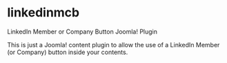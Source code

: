linkedinmcb
===========

LinkedIn Member or Company Button Joomla! Plugin

This is just a Joomla! content plugin to allow the use of a LinkedIn Member (or Company) button inside your contents.
